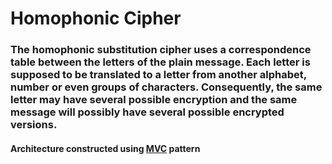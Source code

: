 # Homophonic Cipher

[MVC]: https://en.wikipedia.org/wiki/Model%E2%80%93view%E2%80%93controller

### The homophonic substitution cipher uses a correspondence table between the letters of the plain message. Each letter is supposed to be translated to a letter from another alphabet, number or even groups of characters. Consequently, the same letter may have several possible encryption and the same message will possibly have several possible encrypted versions.

#### Architecture constructed using [MVC] pattern